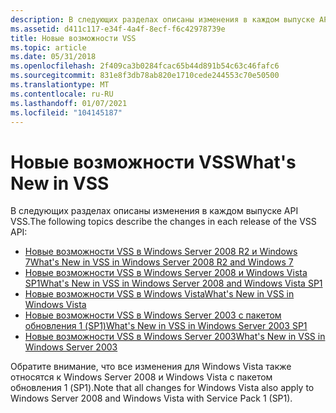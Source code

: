 ```yaml
---
description: В следующих разделах описаны изменения в каждом выпуске API VSS.
ms.assetid: d411c117-e34f-4a4f-8ecf-f6c42978739e
title: Новые возможности VSS
ms.topic: article
ms.date: 05/31/2018
ms.openlocfilehash: 2f409ca3b0284fcac65b44d891b54c63c46fafc6
ms.sourcegitcommit: 831e8f3db78ab820e1710cede244553c70e50500
ms.translationtype: MT
ms.contentlocale: ru-RU
ms.lasthandoff: 01/07/2021
ms.locfileid: "104145187"
---
```

# <a name="whats-new-in-vss"></a><span data-ttu-id="48751-103">Новые возможности VSS</span><span class="sxs-lookup"><span data-stu-id="48751-103">What's New in VSS</span></span>

<span data-ttu-id="48751-104">В следующих разделах описаны изменения в каждом выпуске API VSS.</span><span class="sxs-lookup"><span data-stu-id="48751-104">The following topics describe the changes in each release of the VSS API:</span></span>

-   [<span data-ttu-id="48751-105">Новые возможности VSS в Windows Server 2008 R2 и Windows 7</span><span class="sxs-lookup"><span data-stu-id="48751-105">What's New in VSS in Windows Server 2008 R2 and Windows 7</span></span>](what-s-new-in-vss-in-windows-server-2008-r2-and-windows-7.md)
-   [<span data-ttu-id="48751-106">Новые возможности VSS в Windows Server 2008 и Windows Vista SP1</span><span class="sxs-lookup"><span data-stu-id="48751-106">What's New in VSS in Windows Server 2008 and Windows Vista SP1</span></span>](what-s-new-in-vss-in-windows-server-2008-and-windows-vista-sp1.md)
-   [<span data-ttu-id="48751-107">Новые возможности VSS в Windows Vista</span><span class="sxs-lookup"><span data-stu-id="48751-107">What's New in VSS in Windows Vista</span></span>](what-s-new-in-vss-in-windows-vista.md)
-   [<span data-ttu-id="48751-108">Новые возможности VSS в Windows Server 2003 с пакетом обновления 1 (SP1)</span><span class="sxs-lookup"><span data-stu-id="48751-108">What's New in VSS in Windows Server 2003 SP1</span></span>](what-s-new-in-vss-in-windows-server-2003-sp1.md)
-   [<span data-ttu-id="48751-109">Новые возможности VSS в Windows Server 2003</span><span class="sxs-lookup"><span data-stu-id="48751-109">What's New in VSS in Windows Server 2003</span></span>](what-s-new-in-vss-in-windows-server-2003.md)

<span data-ttu-id="48751-110">Обратите внимание, что все изменения для Windows Vista также относятся к Windows Server 2008 и Windows Vista с пакетом обновления 1 (SP1).</span><span class="sxs-lookup"><span data-stu-id="48751-110">Note that all changes for Windows Vista also apply to Windows Server 2008 and Windows Vista with Service Pack 1 (SP1).</span></span>

 

 



